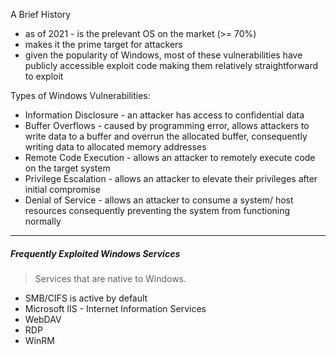A Brief History

- as of 2021 - is the prelevant OS on the market (>= 70%)
- makes it the prime target for attackers
- given the popularity of Windows, most of these vulnerabilities have publicly accessible exploit code making them relatively straightforward to exploit

Types of Windows Vulnerabilities:

- Information Disclosure - an attacker has access to confidential data
- Buffer Overflows - caused by programming error, allows attackers to write data to a buffer and overrun the allocated buffer, consequently writing data to allocated memory addresses
- Remote Code Execution - allows an attacker to remotely execute code on the target system
- Privilege Escalation - allows an attacker to elevate their privileges after initial compromise
- Denial of Service - allows an attacker to consume a system/ host resources consequently preventing the system from functioning normally

---
##### Frequently Exploited Windows Services
> Services that are native to Windows.

- SMB/CIFS is active by default
- Microsoft IIS - Internet Information Services
- WebDAV
- RDP
- WinRM